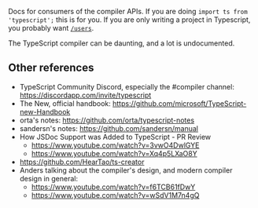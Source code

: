 Docs for consumers of the compiler APIs.  If you are doing `import ts from 'typescript';` this is for you.  If you are only writing a project in Typescript, you probably want [`/users`](/users).

The TypeScript compiler can be daunting, and a lot is undocumented.

## Other references

* TypeScript Community Discord, especially the #compiler channel: https://discordapp.com/invite/typescript
* The New, official handbook: https://github.com/microsoft/TypeScript-new-Handbook
* orta's notes: https://github.com/orta/typescript-notes
* sandersn's notes: https://github.com/sandersn/manual
* How JSDoc Support was Added to TypeScript - PR Review
  * https://www.youtube.com/watch?v=3vwO4DwlGYE
  * https://www.youtube.com/watch?v=Xq4p5LXaO8Y
* https://github.com/HearTao/ts-creator
* Anders talking about the compiler's design, and modern compiler design in general:
  * https://www.youtube.com/watch?v=f6TCB61fDwY
  * https://www.youtube.com/watch?v=wSdV1M7n4gQ
